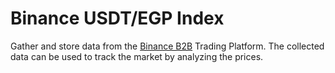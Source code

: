 # Binance USDT/EGP Index

Gather and store data from the [Binance B2B](https://p2p.binance.com) Trading Platform. The collected data can be used to track the market by analyzing the prices.
